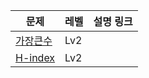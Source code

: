 |문제|레벨|설명 링크|
|------|---|---|
|[가장큰수](https://school.programmers.co.kr/learn/courses/30/lessons/42746)|Lv2||
|[H-index](https://school.programmers.co.kr/learn/courses/30/lessons/42747)|Lv2|





